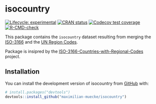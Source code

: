 
<!-- README.md is generated from README.Rmd. Please edit that file -->

# isocountry

<!-- badges: start -->

[![Lifecycle:
experimental](https://img.shields.io/badge/lifecycle-experimental-orange.svg)](https://lifecycle.r-lib.org/articles/stages.html#experimental)
[![CRAN
status](https://www.r-pkg.org/badges/version/isocountry)](https://CRAN.R-project.org/package=isocountry)
[![Codecov test
coverage](https://codecov.io/gh/maximilian-muecke/isocountry/branch/main/graph/badge.svg)](https://app.codecov.io/gh/maximilian-muecke/isocountry?branch=main)
[![R-CMD-check](https://github.com/maximilian-muecke/isocountry/actions/workflows/R-CMD-check.yaml/badge.svg)](https://github.com/maximilian-muecke/isocountry/actions/workflows/R-CMD-check.yaml)
<!-- badges: end -->

This package contains the `isocountry` dataset resulting from merging
the [ISO-3166](https://en.wikipedia.org/wiki/ISO_3166-1) and the [UN
Region Codes](https://unstats.un.org/unsd/methodology/m49/overview).

Package is insipred by the
[ISO-3166-Countries-with-Regional-Codes](https://github.com/lukes/ISO-3166-Countries-with-Regional-Codes)
project.

## Installation

You can install the development version of isocountry from
[GitHub](https://github.com/) with:

``` r
# install.packages("devtools")
devtools::install_github("maximilian-muecke/isocountry")
```
